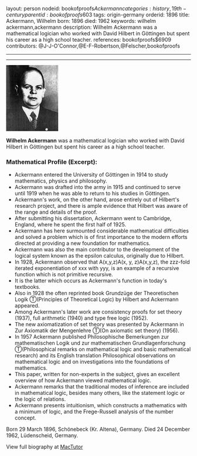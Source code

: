 layout: person
nodeid: bookofproofs$Ackermann
categories: history,19th-century
parentid: bookofproofs$603
tags: origin-germany
orderid: 1896
title: Ackermann, Wilhelm
born: 1896
died: 1962
keywords: wilhelm ackermann,ackermann
description: Wilhelm Ackermann was a mathematical logician who worked with David Hilbert in Göttingen but spent his career as a high school teacher.
references: bookofproofs$6909
contributors: @J-J-O'Connor,@E-F-Robertson,@Felscher,bookofproofs

---



---

![Ackermann.jpg](https://github.com/bookofproofs/bookofproofs.github.io/blob/main/_sources/_assets/images/portraits/Ackermann.jpg?raw=true)

**Wilhelm Ackermann** was a mathematical logician who worked with David Hilbert in Göttingen but spent his career as a high school teacher.

### Mathematical Profile (Excerpt):
* Ackermann entered the University of Göttingen in 1914 to study mathematics, physics and philosophy.
* Ackermann was drafted into the army in 1915 and continued to serve until 1919 when he was able to return to his studies in Göttingen.
* Ackermann's work, on the other hand, arose entirely out of Hilbert's research project, and there is ample evidence that Hilbert was aware of the range and details of the proof.
* After submitting his dissertation, Ackermann went to Cambridge, England, where he spent the first half of 1925.
* Ackermann has here surmounted considerable mathematical difficulties and solved a problem which is of first importance to the modern efforts directed at providing a new foundation for mathematics.
* Ackermann was also the main contributor to the development of the logical system known as the epsilon calculus, originally due to Hilbert.
* In 1928, Ackermann observed that A(x,y,z)A(x, y, z)A(x,y,z), the zzz-fold iterated exponentiation of xxx with yyy, is an example of a recursive function which is not primitive recursive.
* It is the latter which occurs as Ackermann's function in today's textbooks.
* Also in 1928 the often reprinted book Grundzüge der Theoretischen Logik Ⓣ(Principles of Theoretical Logic) by Hilbert and Ackermann appeared.
* Among Ackermann's later work are consistency proofs for set theory (1937), full arithmetic (1940) and type free logic (1952).
* The new axiomatization of set theory was presented by Ackermann in Zur Axiomatik der Mengenlehre Ⓣ(On axiomatic set theory) (1956).
* In 1957 Ackermann published Philosophische Bemerkungen zur mathematischen Logik und zur mathematischen Grundlagenforschung Ⓣ(Philosophical remarks on mathematical logic and  basic mathematical research) and its English translation Philosophical observations on mathematical logic and on investigations into the foundations of mathematics.
* This paper, written for non-experts in the subject, gives an excellent overview of how Ackermann viewed mathematical logic.
* Ackermann remarks that the traditional modes of inference are included in mathematical logic, besides many others, like the statement logic or the logic of relations.
* Ackermann presents intuitionism, which constructs a mathematics with a minimum of logic, and the Frege-Russell analysis of the number concept.

Born 29 March 1896, Schönebeck (Kr. Altena), Germany. Died 24 December 1962, Lüdenscheid, Germany.

View full biography at [MacTutor](https://mathshistory.st-andrews.ac.uk/Biographies/Ackermann/)
